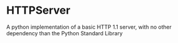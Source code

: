 # HTTPServer
A python implementation of a basic HTTP 1.1 server, with no other dependency than the Python Standard Library
